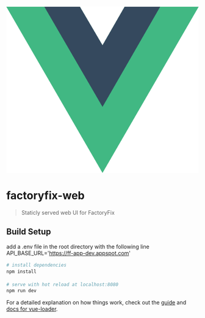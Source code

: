 <p align="center">
  <img src="./imgs/vue.png"/>
</p>

# factoryfix-web

> Staticly served web UI for FactoryFix

## Build Setup

add a .env file in the root directory with the following line
API_BASE_URL='https://ff-app-dev.appspot.com'


``` bash
# install dependencies
npm install

# serve with hot reload at localhost:8080
npm run dev
```

For a detailed explanation on how things work, check out the [guide](http://vuejs-templates.github.io/webpack/) and [docs for vue-loader](http://vuejs.github.io/vue-loader).
